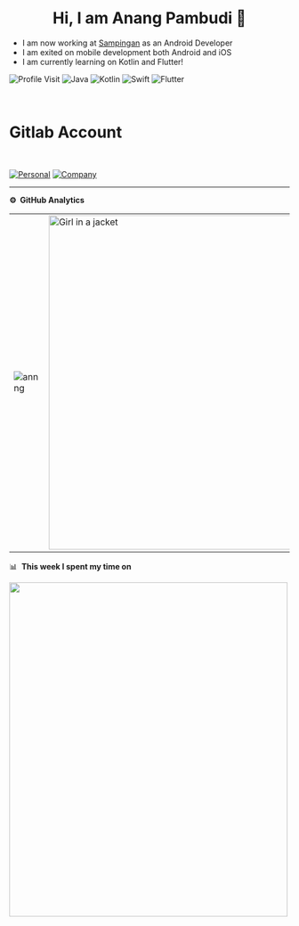 
<p align="center"> <h1 align="center"> Hi, I am Anang Pambudi 👋</h1></p>
<p align="center">

<ul>
<li>I am now working at <a href="https://sampingan.co.id/">Sampingan</a> as an Android Developer</li>
<li>I am exited on mobile development both Android and iOS</li>
<li>I am currently learning on Kotlin and Flutter!</li>
</ul>

![Profile Visit](https://komarev.com/ghpvc/?username=annng&label=Profile%20Visits&color=blue&style=plastic%22%20alt=%adeds)
![Java](https://img.shields.io/badge/-Java-333333?style=flat&logo=Java&logoColor=007ACC)
![Kotlin](https://img.shields.io/badge/-Kotlin-333333?style=flat&logo=Kotlin)
![Swift](https://img.shields.io/badge/-Swift-333333?style=flat&logo=Swift)
![Flutter](https://img.shields.io/badge/-Flutter-333333?style=flat&logo=flutter)

</br>
<h1> Gitlab Account</h1>
</br>

<a href="https://gitlab.com/pa_m">![Personal](https://img.shields.io/badge/-Personal-333333?style=flat&logo=gitlab)</a>
<a href="https://gitlab.com/anang.pambudi">![Company](https://img.shields.io/badge/-Company-333333?style=flat&logo=gitlab)</a>


***
**⚙️ &nbsp;GitHub Analytics**
<table style="width:100%">
  <tr>
    <td> <img src="https://github-readme-stats.vercel.app/api?username=annng&show_icons=true&theme=dark&locale=en&hide_border=true" alt="annng" /></td>
    <td> <img src="https://wakatime.com/share/@anangpmb/01c4ec0a-40aa-420b-b33f-81259276b67f.svg" alt="Girl in a jacket" width="500" height="600"/></td>
  </tr>
</table>

📊 &nbsp;**This week I spent my time on**

<img src="https://wakatime.com/share/@anangpmb/d8784e6b-2a8c-4ba7-989e-cc4f6a07248f.svg"  width="500" height="600"/>

